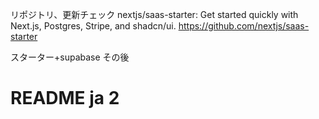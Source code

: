 リポジトリ、更新チェック
nextjs/saas-starter: Get started quickly with Next.js, Postgres, Stripe, and shadcn/ui.
https://github.com/nextjs/saas-starter

スターター+supabase
その後

# README ja 2
